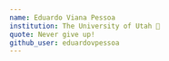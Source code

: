 ```yaml
---
name: Eduardo Viana Pessoa
institution: The University of Utah 🚩
quote: Never give up!
github_user: eduardovpessoa
---
```

